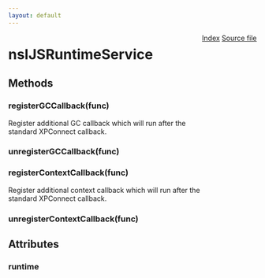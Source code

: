 ```yaml
---
layout: default
---
```

<div class='links' style='float:right'><a href="../index.html">Index</a>
<a href="http://dxr.mozilla.org/mozilla-central/source/js/xpconnect/idl/nsIJSRuntimeService.idl">Source file</a>
</div>

# nsIJSRuntimeService #

## Methods ##

### registerGCCallback(func) ###
  
Register additional GC callback which will run after the  
standard XPConnect callback.  
  

### unregisterGCCallback(func) ###

### registerContextCallback(func) ###
  
Register additional context callback which will run after the  
standard XPConnect callback.  
  

### unregisterContextCallback(func) ###

## Attributes ##

### runtime ###
